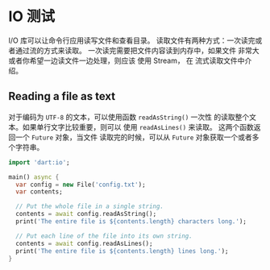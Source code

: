 # IO 测试

I/O 库可以让命令行应用读写文件和查看目录。 读取文件有两种方式：一次读完或者通过流的方式来读取。 一次读完需要把文件内容读到内存中，如果文件 非常大或者你希望一边读文件一边处理，则应该 使用 Stream， 在 流式读取文件中介绍。

## Reading a file as text

对于编码为 `UTF-8` 的文本，可以使用函数 `readAsString()` 一次性 的读取整个文本。如果单行文字比较重要，则可以 使用 `readAsLines()` 来读取。 这两个函数返回一个 `Future` 对象，当文件 读取完的时候，可以从 `Future` 对象获取一个或者多个字符串。

```dart
import 'dart:io';

main() async {
  var config = new File('config.txt');
  var contents;

  // Put the whole file in a single string.
  contents = await config.readAsString();
  print('The entire file is ${contents.length} characters long.');

  // Put each line of the file into its own string.
  contents = await config.readAsLines();
  print('The entire file is ${contents.length} lines long.');
}
```
